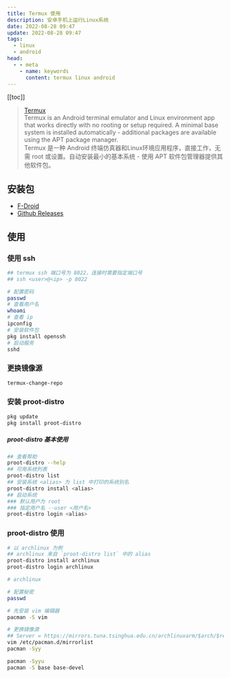 ```yaml
---
title: Termux 使用
description: 安卓手机上运行Linux系统  
date: 2022-08-28 09:47
update: 2022-08-28 09:47
tags:
  - linux
  - android
head:
  - - meta
    - name: keywords
      content: termux linux android
---
```


[[toc]]

> [Termux](https://github.com/termux/termux-app)  
> Termux is an Android terminal emulator and Linux environment app that works directly with no rooting or setup required. A minimal base system is installed automatically - additional packages are available using the APT package manager.  
> Termux 是一种 Android 终端仿真器和Linux环境应用程序，直接工作，无需 root 或设置。自动安装最小的基本系统 - 使用 APT 软件包管理器提供其他软件包。  


## 安装包

- [F-Droid](https://f-droid.org/en/packages/com.termux/)
- [Github Releases](https://github.com/termux/termux-app/releases)

## 使用

### 使用 ssh

```bash
## termux ssh 端口号为 8022，连接时需要指定端口号
## ssh <user>@<ip> -p 8022

# 配置密码
passwd
# 查看用户名
whoami
# 查看 ip
ipconfig
# 安装软件包
pkg install openssh
# 启动服务
sshd
```

### 更换镜像源


```bash
termux-change-repo
```

### 安装 proot-distro

```bash
pkg update
pkg install proot-distro 
```

##### proot-distro 基本使用

```bash
## 查看帮助
proot-distro --help
## 可用系统列表
proot-distro list
## 安装系统 <alias> 为 list 中打印的系统别名
proot-distro install <alias>
## 启动系统 
### 默认用户为 root
### 指定用户名 --user <用户名>
proot-distro login <alias>
```

### proot-distro 使用

```bash
# 以 archlinux 为例
## archlinux 来自 `proot-distro list` 中的 alias
proot-distro install archlinux
proot-distro login archlinux
```

```bash
# archlinux

# 配置秘密
passwd

# 先安装 vim 编辑器
pacman -S vim

# 更换镜像源
## Server = https://mirrors.tuna.tsinghua.edu.cn/archlinuxarm/$arch/$repo
vim /etc/pacman.d/mirrorlist
pacman -Syy

pacman -Syyu
pacman -S base base-devel
```

